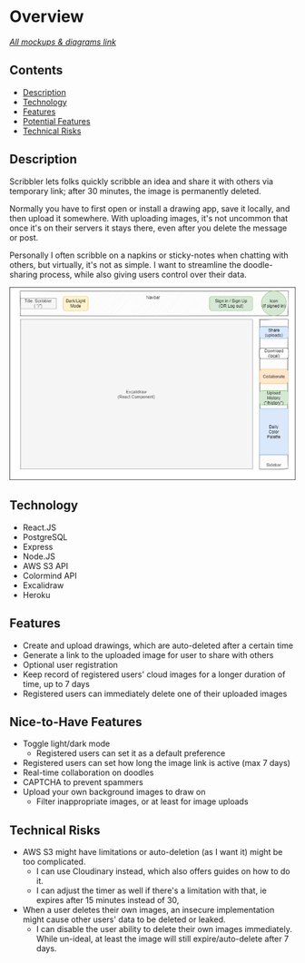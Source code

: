 
# Overview

*[All mockups & diagrams link](./diagrams.md)*

## Contents

  - [Description](#description)
  - [Technology](#technology)
  - [Features](#features)
  - [Potential Features](#nice-to-have-features)
  - [Technical Risks](#technical-risks)

## Description

Scribbler lets folks quickly scribble an idea and share it with others via temporary link; after 30 minutes, the image is permanently deleted. 

Normally you have to first open or install a drawing app, save it locally, and then upload it somewhere. With uploading images, it's not uncommon that once it's on their servers it stays there, even after you delete the message or post. 

Personally I often scribble on a napkins or sticky-notes when chatting with others, but virtually, it's not as simple. I want to streamline the doodle-sharing process, while also giving users control over their data.

![mockup of main page](./images/scribbler-view-main.png)

## Technology

- React.JS 
- PostgreSQL
- Express
- Node.JS
- AWS S3 API
- Colormind API
- Excalidraw
- Heroku

## Features

- Create and upload drawings, which are auto-deleted after a certain time
- Generate a link to the uploaded image for user to share with others
- Optional user registration
- Keep record of registered users' cloud images for a longer duration of time, up to 7 days
- Registered users can immediately delete one of their uploaded images

## Nice-to-Have Features

- Toggle light/dark mode
  - Registered users can set it as a default preference
- Registered users can set how long the image link is active (max 7 days)
- Real-time collaboration on doodles
- CAPTCHA to prevent spammers
- Upload your own background images to draw on
  - Filter inappropriate images, or at least for image uploads

## Technical Risks

- AWS S3 might have limitations or auto-deletion (as I want it) might be too complicated.
  - I can use Cloudinary instead, which also offers guides on how to do it. 
  - I can adjust the timer as well if there's a limitation with that, ie expires after 15 minutes instead of 30,
- When a user deletes their own images, an insecure implementation might cause other users' data to be deleted or leaked. 
  - I can disable the user ability to delete their own images immediately. While un-ideal, at least the image will still expire/auto-delete after 7 days.


